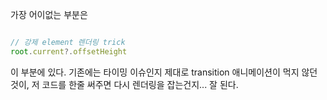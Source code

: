 가장 어이없는 부분은

```ts

// 강제 element 렌더링 trick
root.current?.offsetHeight

```
이 부분에 있다. 기존에는 타이밍 이슈인지 제대로 transition 애니메이션이 먹지 않던 것이, 저 코드를 한줄 써주면 다시 렌더링을 잡는건지... 잘 된다.